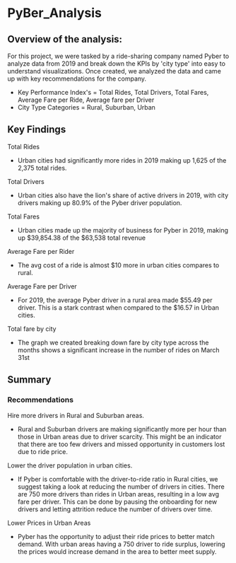 # PyBer_Analysis

## Overview of the analysis:
For this project, we were tasked by a ride-sharing company named Pyber to analyze data from 2019 and break down the KPIs by 'city type' into easy to understand visualizations. Once created, we analyzed the data and came up with key recommendations  for the company.

 - Key Performance Index's = Total Rides, Total Drivers, Total Fares, Average Fare per Ride, Average fare per Driver
 - City Type Categories = Rural, Suburban, Urban
## Key Findings

Total Rides
 - Urban cities had significantly more rides in 2019 making up 1,625 of the 2,375 total rides.

Total Drivers
 - Urban cities also have the lion's share of active drivers in 2019, with city drivers making up 80.9% of the Pyber driver population.

Total Fares
 - Urban cities made up the majority of business for Pyber in 2019, making up $39,854.38 of the $63,538 total revenue

Average Fare per Rider
 - The avg cost of a ride is almost $10 more in urban cities compares to rural.

Average Fare per Driver
 - For 2019, the average Pyber driver in a rural area made $55.49 per driver. This is a stark contrast when compared to the $16.57 in Urban cities.

Total fare by city
 - The graph we created breaking down fare by city type across the months shows a significant increase in the number of rides on March 31st
			
## Summary
### Recommendations
Hire more drivers in Rural and Suburban areas.
- Rural and Suburban drivers are making significantly more per hour than those in Urban areas due to driver scarcity. This might be an indicator that there are too few drivers and missed opportunity in customers lost due to ride price.
		
Lower the driver population in urban cities.
- If Pyber is comfortable with the driver-to-ride ratio in Rural cities, we suggest taking a look at reducing the number of drivers in cities. There are 750 more drivers than rides in Urban areas, resulting in a low avg fare per driver. This can be done by pausing the onboarding for new drivers and letting attrition reduce the number of drivers over time.
		
Lower Prices in Urban Areas
- Pyber has the opportunity to adjust their ride prices to better match demand. With urban areas having a 750 driver to ride surplus, lowering the prices would increase demand in the area to better meet supply.

